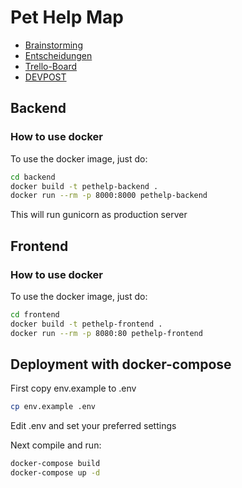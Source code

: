 # Pet Help Map

* [Brainstorming](https://docs.google.com/document/d/1nU1464ENjyoeEfTsOWC8a7vhgKA91a5xZyzGSqrrFsw/edit#heading=h.vwt3i2cp9nh0)
* [Entscheidungen](https://docs.google.com/document/d/1nMJlZJoSg1fzXIc-fnk-o40EpsS2XhxrF_xV5ZOt08E/edit#heading=h.x4dn4bcm6qjz)
* [Trello-Board](https://trello.com/b/5I7cLdzX/petshelpmap)
* [DEVPOST](https://devpost.com/software/1_45_c_haustiere_pethelpmap)

## Backend

### How to use docker

To use the docker image, just do:

```bash
cd backend
docker build -t pethelp-backend .
docker run --rm -p 8000:8000 pethelp-backend
```
This will run gunicorn as production server

## Frontend

### How to use docker

To use the docker image, just do:

```bash
cd frontend
docker build -t pethelp-frontend .
docker run --rm -p 8080:80 pethelp-frontend
```

## Deployment with docker-compose
First copy env.example to .env
```bash
cp env.example .env
```
Edit .env and set your preferred settings

Next compile and run:
```bash
docker-compose build
docker-compose up -d
```
